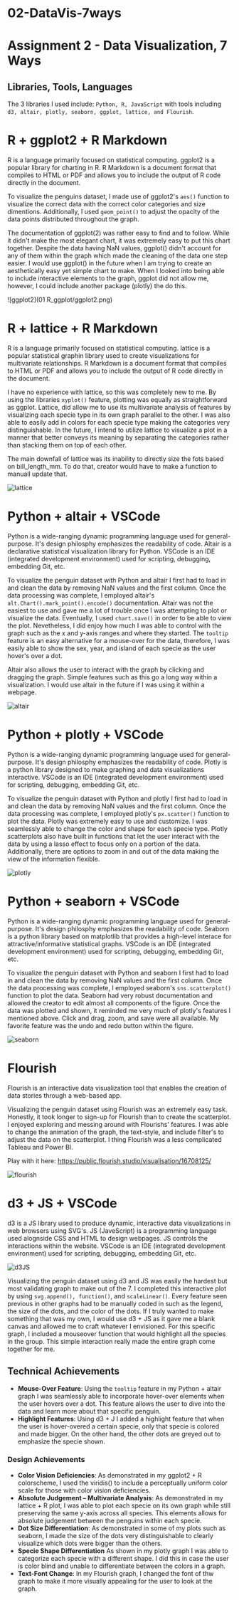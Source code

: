 # 02-DataVis-7ways

Assignment 2 - Data Visualization, 7 Ways  
===

Libraries, Tools, Languages
---
The 3 libraries I used include: `Python, R, JavaScript` with tools including `d3, altair, plotly, seaborn, ggplot, lattice, and Flourish`.

# R + ggplot2 + R Markdown

R is a language primarily focused on statistical computing.
ggplot2 is a popular library for charting in R.
R Markdown is a document format that compiles to HTML or PDF and allows you to include the output of R code directly in the document.

To visualize the penguins dataset, I made use of ggplot2's `aes()` function to visualize the correct data with the correct color categories and size dimentions. Additionally, I used `geom_point()` to adjust the opacity of the data points distributed throughout the graph. 

The documentation of ggplot(2) was rather easy to find and to follow. While it didn't make the most elegant chart, it was extremely easy to put this chart together. Despite the data having NaN values, ggplot() didn't account for any of them within the graph which made the cleaning of the data one step easier. I would use ggplot() in the future when I am trying to create an aesthetically easy yet simple chart to make. When I looked into being able to include interactive elements to the graph, ggplot did not allow me, however, I could include another package (plotly) the do this. 

![ggplot2](01 R_ggplot/ggplot2.png)

# R + lattice + R Markdown
R is a language primarily focused on statistical computing.
lattice is a popular statistical graphin library used to create visualizations for multivariate relationships. 
R Markdown is a document format that compiles to HTML or PDF and allows you to include the output of R code directly in the document.

I have no experience with lattice, so this was completely new to me. By using the libraries `xyplot()` feature, plotting was equally as straightforward as ggplot. Lattice, did allow me to use its multivariate analysis of features by visualizing each specie type in its own graph parallel to the other. I was also able to easily add in colors for each specie type making the categories very distinguishable. In the future, I intend to utilize lattice to visualize a plot in a manner that better conveys its meaning by separating the categories rather than stacking them on top of each other.

The main downfall of lattice was its inability to directly size the fots based on bill_length_mm. To do that, creator would have to make a function to manuall update that.

![lattice](img/lattice.png)

# Python + altair + VSCode
Python is a wide-ranging dynamic programming language used for general-purpose. It's design philosphy emphasizes the readability of code. 
Altair is a declarative statistical visualization library for Python.
VSCode is an IDE (integrated development environment) used for scripting, debugging, embedding Git, etc. 

To visualize the penguin dataset with Python and altair I first had to load in and clean the data by removing NaN values and the first column. Once the data processing was complete, I employed altair's `alt.Chart().mark_point().encode()` documentation. Altair was not the easiest to use and gave me a lot of trouble once I was attempting to plot or visualize the data. Eventually, I used `chart.save()` in order to be able to view the plot. Nevetheless, I did enjoy how much I was able to control with the graph such as the x and y-axis ranges and where they started. The `tooltip` feature is an easy alternative for a mouse-over for the data, therefore, I was easily able to show the sex, year, and island of each specie as the user hover's over a dot. 

Altair also allows the user to interact with the graph by clicking and dragging the graph. Simple features such as this go a long way within a visualization. I would use altair in the future if I was using it within a webpage. 

![altair](img/altair_python.png)

# Python + plotly + VSCode
Python is a wide-ranging dynamic programming language used for general-purpose. It's design philosphy emphasizes the readability of code. 
Plotly is a python library designed to make graphing and data visualizations interactive.
VSCode is an IDE (integrated development environment) used for scripting, debugging, embedding Git, etc. 

To visualize the penguin dataset with Python and plotly I first had to load in and clean the data by removing NaN values and the first column. Once the data processing was complete, I employed plotly's `px.scatter()` function to plot the data. Plotly was extremely easy to use and customize. I was seamlessly able to change the color and shape for each specie type. Plotly scatterplots also have built in functions that let the user interact with the data by using a lasso effect to focus only on a portion of the data. Additionally, there are options to zoom in and out of the data making the view of the information flexible. 

![plotly](img/plotly.png)

# Python + seaborn + VSCode
Python is a wide-ranging dynamic programming language used for general-purpose. It's design philosphy emphasizes the readability of code. 
Seaborn is a python library based on matplotlib that provides a high-level interace for attractive/informative statistical graphs. 
VSCode is an IDE (integrated development environment) used for scripting, debugging, embedding Git, etc. 

To visualize the penguin dataset with Python and seaborn I first had to load in and clean the data by removing NaN values and the first column. Once the data processing was complete, I employed seaborn's `sns.scatterplot()` function to plot the data. Seaborn had very robust documentation and allowed the creator to edit almost all components of the figure. Once the data was plotted and shown, it reminded me very much of plotly's features I mentioned above. Click and drag, zoom, and save were all available. My favorite feature was the undo and redo button within the figure. 

![seaborn](img/seaborn.png)

# Flourish
Flourish is an interactive data visualization tool that enables the creation of data stories through a web-based app. 

Visualizing the penguin dataset using Flourish was an extremely easy task. Honestly, it took longer to sign-up for Flourish than to create the scatterplot. I enjoyed exploring and messing around with Flourishs' features. I was able to change the animation of the graph, the text-style, and include filter's to adjust the data on the scatterplot. I thing Flourish was a less complicated Tableau and Power BI.

Play with it here: https://public.flourish.studio/visualisation/16708125/

![flourish](img/Flourish.png)

# d3 + JS + VSCode
d3 is a JS library used to produce dynamic, interactive data visualizations in web browsers using SVG's.
JS (JaveScript) is a programming language used alognside CSS and HTML to design webpages. JS controls the interactions within the website. 
VSCode is an IDE (integrated development environment) used for scripting, debugging, embedding Git, etc. 

![d3JS](img/d3js.png)

Visualizing the penguin dataset using d3 and JS was easily the hardest but most validating graph to make out of the 7. I completed this interactive plot by using `svg.append(), function()`, and `scaleLinear()`. Every feature seen previous in other graphs had to be manually coded in such as the legend, the size of the dots, and the color of the dots. If I truly wanted to make something that was my own, I would use d3 + JS as it gave me a blank canvas and allowed me to craft whatever I envisioned. For this specific graph, I included a mouseover function that would highlight all the species in the group. This simple interaction really made the entire graph come together for me. 

## Technical Achievements
- **Mouse-Over Feature**: Using the `tooltip` feature in my Python + altair graph I was seamlessly able to incorporate hover-over elements when the user hovers over a dot. This feature allows the user to dive into the data and learn more about that specific penguin. 
- **Highlight Features**: Using d3 + J I added a highlight feature that when the user is hover-overed a certain specie, only that specie is colored and made bigger. On the other hand, the other dots are greyed out to emphasize the specie shown. 

### Design Achievements
- **Color Vision Deficiencies**: As demonstrated in my ggplot2 + R colorscheme, I used the viridis() to include a perceptually uniform color scale for those with color vision deficiencies. 
- **Absolute Judgement – Multivariate Analysis**: As demonstrated in my lattice + R plot, I was able to plot each specie on its own graph while still preserving the same y-axis across all species. This elements allows for absolute judgement between the penguins within each specie. 
- **Dot Size Differentiation**: As demonstrated in some of my plots such as seaborn, I made the size of the dots very distinguishable to clearly visualize which dots were bigger than the others. 
- **Specie Shape Differentiation** As shown in my plotly graph I was able to categorize each specie with a different shape. I did this in case the user is color blind and unable to differentiate between the colors in a graph.  
- **Text-Font Change**: In my Flourish graph, I changed the font of thw graph to make it more visually appealing for the user to look at the graph. 
